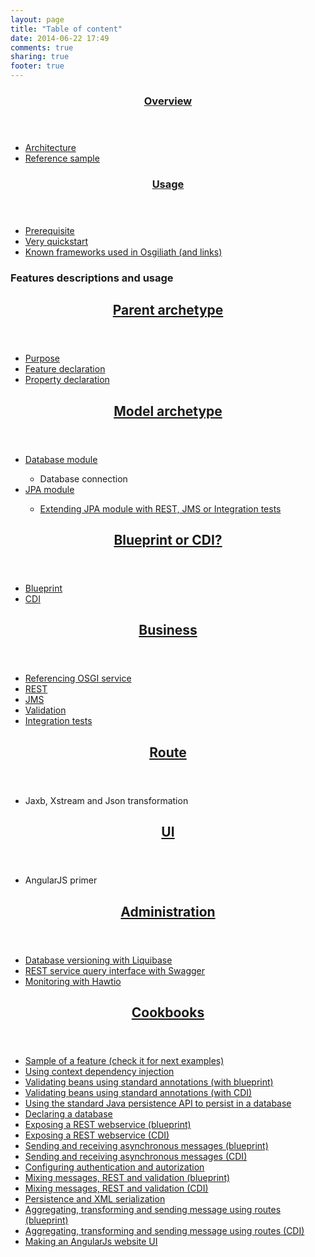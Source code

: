 ```yaml
---
layout: page
title: "Table of content"
date: 2014-06-22 17:49
comments: true
sharing: true
footer: true
---
```

<article>
<article>
<header>
<H1>
	<a href="overview.html" title="Overview" target="_blank">Overview</a>
</H1>
</header>
<ul>
	<li><a href="overview.html#architecture" title="Architecture" target="_blank">Architecture</a></li>
	<li><a href="overview.html#reference_sample" title="Reference sample" target="_blank">Reference sample</a></li>
</ul>
</article>
<article>
<header>
<H1>
	<a href="gettingstarted.html" target="_blank">Usage</a>
</H1>
</header>
<ul>
	<li><a href="gettingstarted.html#prerequisite" target="_blank">Prerequisite</a></li>
	<li><a href="gettingstarted.html#very_quickstart" target="_blank">Very quickstart</a></li>
	<li><a href="gettingstarted.html#frameworks_list" target="_blank">Known frameworks used in Osgiliath (and links)</a></li>
</ul>
</article>
<section>
<H1>Features descriptions and usage</H1>
<article>
<header>
<H2>
	<a href="archetype-parent.html" target="_blank">Parent archetype</a>
</H2>
</header>
<ul>
	<li><a href="archetype-parent.html#goal" target="_blank">Purpose</a></li>
	<li><a href="archetype-parent.html#features" target="_blank">Feature declaration</a></li>
	<li><a href="archetype-parent.html#properties" target="_blank">Property declaration</a></li>
</ul>
</article>
<article>
<header>
<H2>
	<a href="archetype-model.html" target="_blank">Model archetype</a>
</H2>
</header>
<ul>
	<li><a href="archetype-model.html#database" target="_blank">Database module</a></li>
	<ul>
		<li>Database connection</li>
	</ul>
	<li><a href="archetype-model.html#jpa" target="_blank">JPA module</a></li>
	<ul>
		<li><a href="archetype-model.html#tweak" target="_blank">Extending JPA module with REST, JMS or Integration tests</a></li>
	</ul>
</ul>
</article>
<article>
<header>
<H2>
	<a href="business-bp-or-cdi.html" target="_blank">Blueprint or CDI?</a>
</H2>
</header>
<ul>
	<li><a href="business-bp-or-cdi.html#blueprint" target="_blank">Blueprint</a></li>
	<li><a href="business-bp-or-cdi.html#cdi" target="_blank">CDI</a></li>
</ul>
</article>
<article>
<header>
<H2>
	<a href="business-archetype.html" target="_blank">Business</a>
</H2>
</header>
<ul>
	<li><a href="business-archetype.html#reference-osgi" target="_blank">Referencing OSGI service</a></li>
	<li><a href="business-archetype.html#rest" target="_blank">REST</a></li>
	<li><a href="business-archetype.html#jms" target="_blank">JMS</a></li>
	<li><a href="business-archetype.html#validation" target="_blank">Validation</a></li>
	<li><a href="business-archetype.html#itests" target="_blank">Integration tests</a></li>
</ul>
</article>
<article>
<header>
<H2>
	<a href="route-archetype.html">Route</a>
</H2>
</header>
<ul>
	<li>Jaxb, Xstream and Json transformation</li>
</ul>
</article>
<article>
<header>
<H2>
	<a href="ui-archetype.html">UI</a>
</H2>
</header>
<ul>
	<li>AngularJS primer</li>
</ul>
</article>
<article>
<header>
<H2>
	<a href="administration.html">Administration</a>
</H2>
</header>
<ul>
	<li><a href="administration.html#liquibase" target="_blank">Database versioning with Liquibase</a></li>
	<li><a href="administration.html#swagger" target="_blank">REST service query interface with Swagger</a></li>
	<li><a href="administration.html#hawtio" target="_blank">Monitoring with Hawtio</a></li>
</ul>
</article>
</section>
<article>
<header>
<H2>
	<a href="cookbooks.html">Cookbooks</a>
</H2>
</header>
<ul>
    <li><a href="http://osgiliathenterprise.github.io/net.osgiliath.parent/net.osgiliath.poms/net.osgiliath.pom.repositories/net.osgiliath.pom.reporting/net.osgiliath.pom.plugins/net.osgiliath.pom.dependency-management/net.osgiliath.features.karaf-features/net.osgiliath.features.karaf-features.itests/net.osgiliath.features.karaf-features.itests.feature/readme.html" target="_blank">Sample of a feature (check it for next examples)</a></li>
	<li><a href="http://osgiliathenterprise.github.io/net.osgiliath.parent/net.osgiliath.poms/net.osgiliath.pom.repositories/net.osgiliath.pom.reporting/net.osgiliath.pom.plugins/net.osgiliath.pom.dependency-management/net.osgiliath.features.karaf-features/net.osgiliath.features.karaf-features.itests/net.osgiliath.features.karaf-features.itests.cdi/readme.html" target="_blank">Using context dependency injection</a></li>
	<li><a href="http://osgiliathenterprise.github.io/net.osgiliath.parent/net.osgiliath.poms/net.osgiliath.pom.repositories/net.osgiliath.pom.reporting/net.osgiliath.pom.plugins/net.osgiliath.pom.dependency-management/net.osgiliath.features.karaf-features/net.osgiliath.features.karaf-features.itests/net.osgiliath.features.karaf-features.itests.validation/readme.html" target="_blank">Validating beans using standard annotations (with blueprint)</a></li>
	<li><a href="http://osgiliathenterprise.github.io/net.osgiliath.parent/net.osgiliath.poms/net.osgiliath.pom.repositories/net.osgiliath.pom.reporting/net.osgiliath.pom.plugins/net.osgiliath.pom.dependency-management/net.osgiliath.features.karaf-features/net.osgiliath.features.karaf-features.itests/net.osgiliath.features.karaf-features.itests.validation.cdi/readme.html" target="_blank">Validating beans using standard annotations (with CDI)</a></li>
	<li><a href="http://osgiliathenterprise.github.io/net.osgiliath.parent/net.osgiliath.poms/net.osgiliath.pom.repositories/net.osgiliath.pom.reporting/net.osgiliath.pom.plugins/net.osgiliath.pom.dependency-management/net.osgiliath.features.karaf-features/net.osgiliath.features.karaf-features.itests/net.osgiliath.features.karaf-features.itests.jpa/readme.html" target="_blank">Using the standard Java persistence API to persist in a database</a></li>
	<li><a href="http://osgiliathenterprise.github.io/net.osgiliath.parent/net.osgiliath.poms/net.osgiliath.pom.repositories/net.osgiliath.pom.reporting/net.osgiliath.pom.plugins/net.osgiliath.pom.dependency-management/net.osgiliath.features.karaf-features/net.osgiliath.features.karaf-features.itests/net.osgiliath.features.karaf-features.itests.database/readme.html" target="_blank">Declaring a database</a></li>
	<li><a href="http://osgiliathenterprise.github.io/net.osgiliath.parent/net.osgiliath.poms/net.osgiliath.pom.repositories/net.osgiliath.pom.reporting/net.osgiliath.pom.plugins/net.osgiliath.pom.dependency-management/net.osgiliath.features.karaf-features/net.osgiliath.features.karaf-features.itests/net.osgiliath.features.karaf-features.itests.jaxrs/readme.html" target="_blank">Exposing a REST webservice (blueprint)</a></li>
	<li><a href="http://osgiliathenterprise.github.io/net.osgiliath.parent/net.osgiliath.poms/net.osgiliath.pom.repositories/net.osgiliath.pom.reporting/net.osgiliath.pom.plugins/net.osgiliath.pom.dependency-management/net.osgiliath.features.karaf-features/net.osgiliath.features.karaf-features.itests/net.osgiliath.features.karaf-features.itests.jaxrs.cdi/readme.html" target="_blank">Exposing a REST webservice (CDI)</a></li>
	<li><a href="http://osgiliathenterprise.github.io/net.osgiliath.parent/net.osgiliath.poms/net.osgiliath.pom.repositories/net.osgiliath.pom.reporting/net.osgiliath.pom.plugins/net.osgiliath.pom.dependency-management/net.osgiliath.features.karaf-features/net.osgiliath.features.karaf-features.itests/net.osgiliath.features.karaf-features.itests.jaxrs.messaging/readme.html" target="_blank">Sending and receiving asynchronous messages (blueprint)</a></li>
	<li><a href="http://osgiliathenterprise.github.io/net.osgiliath.parent/net.osgiliath.poms/net.osgiliath.pom.repositories/net.osgiliath.pom.reporting/net.osgiliath.pom.plugins/net.osgiliath.pom.dependency-management/net.osgiliath.features.karaf-features/net.osgiliath.features.karaf-features.itests/net.osgiliath.features.karaf-features.itests.jaxrs.messaging.cdi/readme.html" target="_blank">Sending and receiving asynchronous messages (CDI)</a></li>
	<li><a href="http://osgiliathenterprise.github.io/net.osgiliath.parent/net.osgiliath.poms/net.osgiliath.pom.repositories/net.osgiliath.pom.reporting/net.osgiliath.pom.plugins/net.osgiliath.pom.dependency-management/net.osgiliath.features.karaf-features/net.osgiliath.features.karaf-features.itests/net.osgiliath.features.karaf-features.itests.jaxrs.messaging.security/readme.html" target="_blank">Configuring authentication and autorization</a></li>
	<li><a href="http://osgiliathenterprise.github.io/net.osgiliath.parent/net.osgiliath.poms/net.osgiliath.pom.repositories/net.osgiliath.pom.reporting/net.osgiliath.pom.plugins/net.osgiliath.pom.dependency-management/net.osgiliath.samples/net.osgiliath.hello/net.osgiliath.hello.business/net.osgiliath.hello.business.impl.blueprint/readme.html" target="_blank">Mixing messages, REST and validation (blueprint)</a></li>
	<li><a href="http://osgiliathenterprise.github.io/net.osgiliath.parent/net.osgiliath.poms/net.osgiliath.pom.repositories/net.osgiliath.pom.reporting/net.osgiliath.pom.plugins/net.osgiliath.pom.dependency-management/net.osgiliath.samples/net.osgiliath.hello/net.osgiliath.hello.business/net.osgiliath.hello.business.impl.cdi/readme.html" target="_blank">Mixing messages, REST and validation (CDI)</a></li>
	<li><a href="http://osgiliathenterprise.github.io/net.osgiliath.parent/net.osgiliath.poms/net.osgiliath.pom.repositories/net.osgiliath.pom.reporting/net.osgiliath.pom.plugins/net.osgiliath.pom.dependency-management/net.osgiliath.samples/net.osgiliath.hello/net.osgiliath.hello.model/net.osgiliath.hello.model.jpa/readme.html" target="_blank">Persistence and XML serialization</a></li>
	<li><a href="http://osgiliathenterprise.github.io/net.osgiliath.parent/net.osgiliath.poms/net.osgiliath.pom.repositories/net.osgiliath.pom.reporting/net.osgiliath.pom.plugins/net.osgiliath.pom.dependency-management/net.osgiliath.samples/net.osgiliath.hello/net.osgiliath.hello.routes/net.osgiliath.hello.routes.blueprint/readme.html" target="_blank">Aggregating, transforming and sending message using routes (blueprint)</a></li>
	<li><a href="http://osgiliathenterprise.github.io/net.osgiliath.parent/net.osgiliath.poms/net.osgiliath.pom.repositories/net.osgiliath.pom.reporting/net.osgiliath.pom.plugins/net.osgiliath.pom.dependency-management/net.osgiliath.samples/net.osgiliath.hello/net.osgiliath.hello.routes/net.osgiliath.hello.routes.cdi/readme.html" target="_blank">Aggregating, transforming and sending message using routes (CDI)</a></li>
	<li><a href="http://osgiliathenterprise.github.io/net.osgiliath.parent/net.osgiliath.poms/net.osgiliath.pom.repositories/net.osgiliath.pom.reporting/net.osgiliath.pom.plugins/net.osgiliath.pom.dependency-management/net.osgiliath.samples/net.osgiliath.hello/net.osgiliath.hello.ui/readme.html" target="_blank">Making an AngularJs website UI</a></li>
</ul>
</article>
</article>